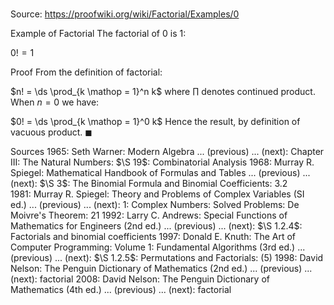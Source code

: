 # 

Source: https://proofwiki.org/wiki/Factorial/Examples/0

Example of Factorial
The factorial of $0$ is $1$:

$0! = 1$


Proof
From the definition of factorial:

$n! = \ds \prod_{k \mathop = 1}^n k$
where $\prod$ denotes continued product.
When $n = 0$ we have:

$0! = \ds \prod_{k \mathop = 1}^0 k$
Hence the result, by definition of vacuous product.
$\blacksquare$


Sources
1965: Seth Warner: Modern Algebra ... (previous) ... (next): Chapter $\text {III}$: The Natural Numbers: $\S 19$: Combinatorial Analysis
1968: Murray R. Spiegel: Mathematical Handbook of Formulas and Tables ... (previous) ... (next): $\S 3$: The Binomial Formula and Binomial Coefficients: $3.2$
1981: Murray R. Spiegel: Theory and Problems of Complex Variables (SI ed.) ... (previous) ... (next): $1$: Complex Numbers: Solved Problems: De Moivre's Theorem: $21$
1992: Larry C. Andrews: Special Functions of Mathematics for Engineers (2nd ed.) ... (previous) ... (next): $\S 1.2.4$: Factorials and binomial coefficients
1997: Donald E. Knuth: The Art of Computer Programming: Volume 1: Fundamental Algorithms (3rd ed.) ... (previous) ... (next): $\S 1.2.5$: Permutations and Factorials: $(5)$
1998: David Nelson: The Penguin Dictionary of Mathematics (2nd ed.) ... (previous) ... (next): factorial
2008: David Nelson: The Penguin Dictionary of Mathematics (4th ed.) ... (previous) ... (next): factorial




